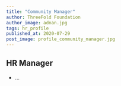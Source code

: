 ```yaml
---
title: "Community Manager"
author: ThreeFold Foundation
author_image: adnan.jpg
tags: hr_profile
published_at: 2020-07-29
post_image: profile_community_manager.jpg
---
```


## HR Manager

- ...


